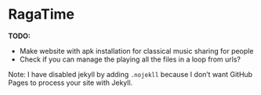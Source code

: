 # RagaTime

**TODO:**

- Make website with apk installation for classical music sharing for people
- Check if you can manage the playing all the files in a loop from urls?

Note: I have disabled jekyll by adding `.nojekll` because I don’t want GitHub Pages to process your site with Jekyll.
